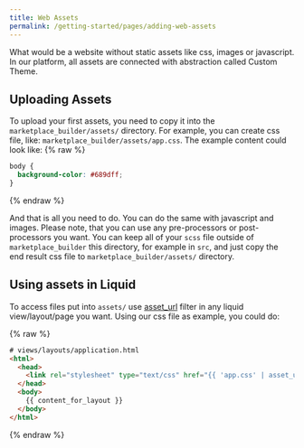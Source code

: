 ```yaml
---
title: Web Assets
permalink: /getting-started/pages/adding-web-assets
---
```


What would be a website without static assets like css, images or javascript. In our platform, all assets are connected with abstraction called Custom Theme.

## Uploading Assets

To upload your first assets, you need to copy it into the `marketplace_builder/assets/` directory. For example, you can create css file, like: `marketplace_builder/assets/app.css`. The example content could look like:
{% raw %}

```css
body {
  background-color: #689dff;
}
```

{% endraw %}

And that is all you need to do. You can do the same with javascript and images. Please note, that you can use any pre-processors or post-processors you want. You can keep all of your `scss` file outside of `marketplace_builder` this directory, for example in `src`, and just copy the end result css file to `marketplace_builder/assets/` directory.

## Using assets in Liquid

To access files put into `assets/` use [asset_url](/reference/liquid-filters#asset_url) filter in any liquid view/layout/page you want. Using our css file as example, you could do:

{% raw %}

```html
# views/layouts/application.html
<html>
  <head>
    <link rel="stylesheet" type="text/css" href="{{ 'app.css' | asset_url }}">
  </head>
  <body>
    {{ content_for_layout }}
  </body>
</html>
```

{% endraw %}
